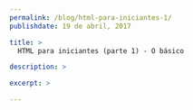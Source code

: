 ```yaml
---
permalink: /blog/html-para-iniciantes-1/
publishdate: 19 de abril, 2017

title: >
  HTML para iniciantes (parte 1) - O básico

description: >

excerpt: >

---
```

